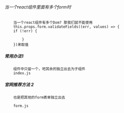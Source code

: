###### 当一个react组件里面有多个form时

        当一个react组件有多个Dom? 那我们就不能使用
        this.props.form.validateFields((err, values) => {
        if (!err) {
           
            }
        })来取值
##### 常用办法1

        组件中只留一个，吧其余的独立出去为子组件
        index.js
##### 官网推荐方法 2

        也是把其他的form表单独立出去
        
        form.js